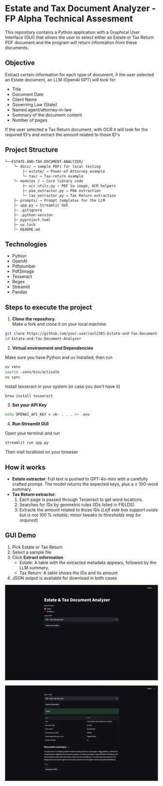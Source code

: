 # Estate and Tax Document Analyzer - FP Alpha Technical Assesment

This repository contains a Python application with a Graphical User Interface (GUI) that allows the user to select either an Estate or Tax Return PDF document and the program will return information from these documents.

## Objective 

Extract certain information for each type of document, if the user selected an Estate document, an LLM (OpenAI GPT) will look for:

- Title
- Document Date
- Client Name
- Governing Law (State)
- Named agent/attorney-in-law
- Summary of the document content
- Number of pages

If the user selected a Tax Return document, with OCR it will look for the required ID's and extract the amount related to those ID's

## Project Structure

```Directory structure:
└──ESTATE-AND-TAX-DOCUMENT-ANALYZER/
    └─ docs/ → sample PDFs for local testing
        ├─ estate/ → Power-of-Attorney example
        └─ tax/ → Tax-return example
    └─ modules / → Core library code
        ├─ ocr_utils.py → PDF to image, OCR helpers
        ├─ poa_extractor.py → POA extraction
        └─ tax_extractor.py → Tax Return extraction
    ├─ prompts/ → Prompt templates for the LLM
    ├─ app.py → Streamlit GUI
    ├─ .gitignore
    ├─ .python-version
    ├─ pyproject.toml 
    ├─ uv.lock 
    └─ README.md
```
## Technologies

- Python
- OpenAI
- Pdfplumber
- Pdf2image
- Tesseract
- Regex
- Streamlit
- Pandas

## Steps to execute the project

1. **Clone the repository.**  
   Make a fork and clone it on your local machine:

```bash
git clone https://github.com/your-user/axl2301-Estate-and-Tax-Document-Analyzer.git
cd Estate-and-Tax-Document-Analyzer
```
2. **Virtual environment and Dependencies**

Make sure you have Python and uv installed, then run

```bash
uv venv
source .venv/bin/activate
uv sync
```

Install tesseract in your system (in case you don't have it)
```bash
brew install tesseract
```

3. **Set your API Key**
```bash
echo OPENAI_API_KEY = sk- . . . >> .env
```

4. **Run Streamlit GUI**

Open your terminal and run

```bash
streamlit run app.py
```

Then visit localhost on your browser

## How it works

- **Estate extractor**: Full text is pushed to GPT-4o-mini with a carefully crafted prompt. The model returns the expected keys, plus a ≤ 100-word summary.
- **Tax Return extractor**: 
    1. Each page is passed through Tesseract to get word locations.
    2. Searches for IDs by geometric rules (IDs listed in FIELDS)
    3. Extracts the amount related to those IDs (*Left side box support exists but is not 100 % reliable; minor tweaks to thresholds may be required*)

## GUI Demo

1. Pick Estate or Tax Return
2. Select a sample file
3. Click **Extract information**
    - Estate: A table with the extracted metadata appears, followed by the LLM summary.
    - Tax Return: A table shows the IDs and its amount
4. JSON output is available for download in both cases

![-](imgs/demo.png)

![-](imgs/demo2.png)



